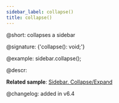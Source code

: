 ```yaml
---
sidebar_label: collapse()
title: collapse()
---          
```


@short: collapses a sidebar

@signature: {'collapse(): void;'}

@example:
sidebar.collapse();

@descr:

**Related sample**: [Sidebar. Collapse/Expand](https://snippet.dhtmlx.com/ydlltdq6)

@changelog: added in v6.4

[comment]: # (@related: sidebar/work_with_sidebar.md#expanding-and-collapsing-sidebar)
